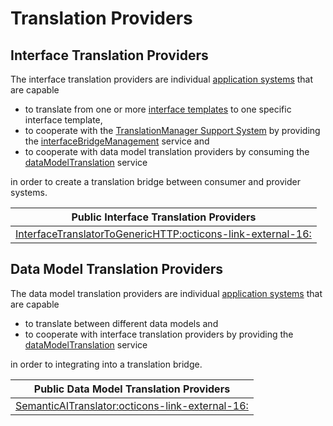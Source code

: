 # Translation Providers

## Interface Translation Providers

The interface translation providers are individual [application systems](../../help/definitions.md#application-system) that are capable

- to translate from one or more [interface templates](../../api/communication-profiles/communication-profiles-overview.md) to one specific interface template,
- to cooperate with the [TranslationManager Support System](../../support_systems/translation_manager.md) by providing the [interfaceBridgeManagement](./translation_provider_dev.md#interface-translation-provider) service and
- to cooperate with data model translation providers by consuming the [dataModelTranslation](./translation_provider_dev.md#data-model-translation-provider) service

in order to create a translation bridge between consumer and provider systems.

| Public Interface Translation Providers |
| ---------------------------- |
| [InterfaceTranslatorToGenericHTTP:octicons-link-external-16:](https://github.com/Aitia-IIOT/ah5-app-aitia-interface-translator-to-generic-http-java-spring) |

## Data Model Translation Providers

The data model translation providers are individual [application systems](../../help/definitions.md#application-system) that are capable 

- to translate between different data models and
- to cooperate with interface translation providers by providing the [dataModelTranslation](./translation_provider_dev.md#data-model-translation-provider) service

in order to integrating into a translation bridge.

| Public Data Model Translation Providers |
| ---------------------------- |
| [SemanticAITranslator:octicons-link-external-16:](https://github.com/Aitia-IIOT/ah5-app-aitia-datamodel-translator-python-wrapper-java-spring) |
